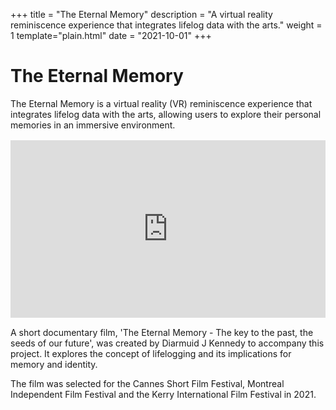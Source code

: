 +++
title = "The Eternal Memory"
description = "A virtual reality reminiscence experience that integrates lifelog data with the arts."
weight = 1
template="plain.html"
date = "2021-10-01"
+++

# The Eternal Memory

The Eternal Memory is a virtual reality (VR) reminiscence experience that integrates lifelog data with the arts, allowing users to explore their personal memories in an immersive environment.

<iframe width="640" height="360"
src="https://www.youtube.com/embed/u8FGM4rq6pw" title="YouTube video player" frameborder="0" allow="accelerometer; autoplay; clipboard-write; encrypted-media; gyroscope; picture-in-picture" allowfullscreen
style="max-width: 100%; height: auto; aspect-ratio: 16/9; margin: 0 auto; display: block;
margin-bottom: 1rem; margin-top: 1rem; margin-left: auto; margin-right: auto;"
></iframe>

A short documentary film, 'The Eternal Memory - The key to the past, the seeds of our future', was created by Diarmuid J Kennedy to accompany this project. It explores the concept of lifelogging and its implications for memory and identity.

The film was selected for the Cannes Short Film Festival, Montreal Independent Film Festival and the Kerry International Film Festival in 2021.
